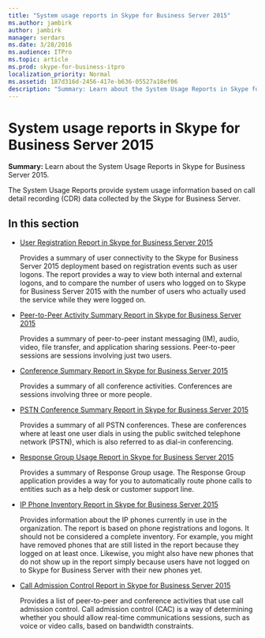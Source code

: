 ```yaml
---
title: "System usage reports in Skype for Business Server 2015"
ms.author: jambirk
author: jambirk
manager: serdars
ms.date: 3/28/2016
ms.audience: ITPro
ms.topic: article
ms.prod: skype-for-business-itpro
localization_priority: Normal
ms.assetid: 187d316d-2456-417e-b636-05527a18ef06
description: "Summary: Learn about the System Usage Reports in Skype for Business Server 2015."
---
```


# System usage reports in Skype for Business Server 2015
 
**Summary:** Learn about the System Usage Reports in Skype for Business Server 2015.
  
The System Usage Reports provide system usage information based on call detail recording (CDR) data collected by the Skype for Business Server.
  
## In this section

- [User Registration Report in Skype for Business Server 2015](user-registration-report.md)
    
    Provides a summary of user connectivity to the Skype for Business Server 2015 deployment based on registration events such as user logons. The report provides a way to view both internal and external logons, and to compare the number of users who logged on to Skype for Business Server 2015 with the number of users who actually used the service while they were logged on.
    
- [Peer-to-Peer Activity Summary Report in Skype for Business Server 2015](peer-to-peer-activity-summary-report.md)
    
    Provides a summary of peer-to-peer instant messaging (IM), audio, video, file transfer, and application sharing sessions. Peer-to-peer sessions are sessions involving just two users.
    
- [Conference Summary Report in Skype for Business Server 2015](conference-summary-report.md)
    
    Provides a summary of all conference activities. Conferences are sessions involving three or more people.
    
- [PSTN Conference Summary Report in Skype for Business Server 2015](pstn-conference-summary-report.md)
    
    Provides a summary of all PSTN conferences. These are conferences where at least one user dials in using the public switched telephone network (PSTN), which is also referred to as dial-in conferencing.
    
- [Response Group Usage Report in Skype for Business Server 2015](response-group-usage-report.md)
    
    Provides a summary of Response Group usage. The Response Group application provides a way for you to automatically route phone calls to entities such as a help desk or customer support line.
    
- [IP Phone Inventory Report in Skype for Business Server 2015](ip-phone-inventory-report.md)
    
    Provides information about the IP phones currently in use in the organization. The report is based on phone registrations and logons. It should not be considered a complete inventory. For example, you might have removed phones that are still listed in the report because they logged on at least once. Likewise, you might also have new phones that do not show up in the report simply because users have not logged on to Skype for Business Server with their new phones yet.
    
- [Call Admission Control Report in Skype for Business Server 2015](call-admission-control-report.md)
    
    Provides a list of peer-to-peer and conference activities that use call admission control. Call admission control (CAC) is a way of determining whether you should allow real-time communications sessions, such as voice or video calls, based on bandwidth constraints.
    

